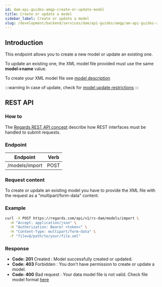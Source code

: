 ```yaml
---
id: dam-api-guides-amqp-create-or-update-model
title: Create or update a model
sidebar_label: Create or update a model
slug: /development/backend/services/dam/api-guides/amqp/am-api-guides-amqp-create-or-update-model
---
```


## Introduction

This endpoint allows you to create a new model or update an existing one.

To update an existing one, the XML model file provided must use the same **model->name** value.

To create your XML model file see [model description](../../../../appendices/03-create-model.md)

:::warning
In case of update, check for [model update restrictions](../../../../../user-documentation/3-data-organization/models.md)
:::

## REST API

### How to

The [Regards REST API concept](../../../../concepts/05-rest-api.md) describe how REST interfaces must be handled to
submit requests.

### Endpoint

| Endpoint  | Verb |
|-----------|------|
| /models/import | POST |

### Request content

To create or update an existing model you have to provide the XML file with the request as a "multipart/form-data" content.

### Example

```bash
curl -X POST https://regards.com/api/v1/rs-dam/models/import \
  -H "Accept: application/json" \
  -H "Authorization: Bearer <token>" \
  -H "Content-Type: multipart/form-data" \
  -F "file=@/path/to/your/file.xml"
```

### Response

* **Code: 201** Created : Model successfully created or updated.
* **Code: 403** Forbidden : You don't have permission to create or update a model.
* **Code: 400** Bad request : Your data model file is not valid. Check file model format [here](../../../../appendices/03-create-model.md)